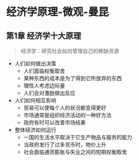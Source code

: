 # 经济学原理-微观-曼昆

## 第1章 经济学十大原理

> 经济学：研究社会如何管理自己的稀缺资源

- 人们如何做出决策
   - 人们面临权衡取舍
   - 某种东西的成本是为了得到它所放弃的东西
   - 理性人考虑边际量
   - 人们会对激励做出反应
- 人们如何相互影响
  - 贸易可以使每个人的状况都变得更好
  - 市场通常是组织经济活动的一种好方法
  - 政府有时可以改善市场结果
- 整体经济如何运行
  - 一国的生活水平取决于它生产物品与服务的能力
  - 当政府发行了过多货币时，物价上升
  - 社会面临通货膨胀与失业之间的短期权衡取舍

